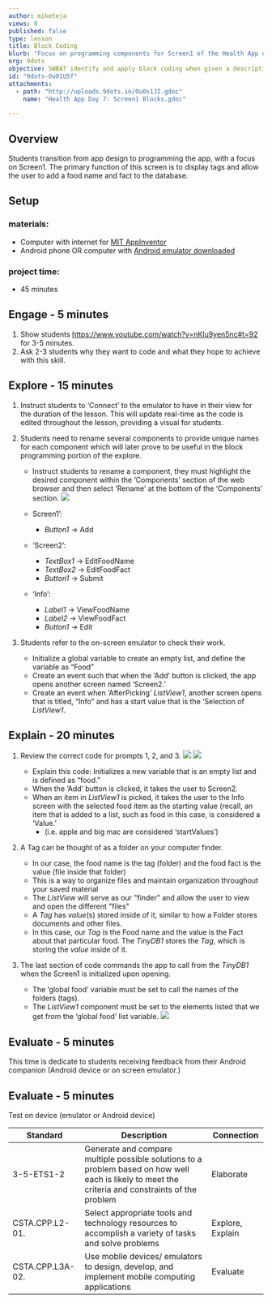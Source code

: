 ```yaml
---
author: miketeja
views: 0
published: false
type: lesson
title: Block Coding
blurb: "Focus on programming components for Screen1 of the Health App using the #AppInventor"
org: 9dots
objective: SWBAT identify and apply block coding when given a description of app functionality SWBAT add and store tags and values to a database
id: "9dots-Ou0IU5f"
attachments: 
  - path: "http://uploads.9dots.io/Ou0s1JI.gdoc"
    name: "Health App Day 7: Screen1 Blocks.gdoc"

---
```


## Overview
Students transition from app design to programming the app, with a focus on Screen1. The primary function of this screen is to display tags and allow the user to add a food name and fact to the database. 

## Setup
### materials:
- Computer with internet for [MIT AppInventor](http://appinventor.mit.edu/explore/)
- Android phone OR computer with [Android emulator downloaded](http://appinventor.mit.edu/explore/ai2/setup-emulator.html)

### project time:
- 45 minutes

## Engage - 5 minutes

1. Show students https://www.youtube.com/watch?v=nKIu9yen5nc#t=92 for 3-5 minutes.
2. Ask 2-3 students why they want to code and what they hope to achieve with this skill.

## Explore - 15 minutes

1. Instruct students to ‘Connect’ to the emulator to have in their view for the duration of the lesson. This will update real-time as the code is edited throughout the lesson, providing a visual for students.
2. Students need to rename several components to provide unique names for each component which will later prove to be useful in the block programming portion of the explore. 

	- Instruct students to rename a component, they must highlight the desired component within the ‘Components’ section of the web browser and then select ‘Rename’ at the bottom of the ‘Components’ section.
![](http://uploads.9dots.io/Ou0MUkl_md.jpg) 
		
	- Screen1’: 
		- _Button1_ → Add
	- ‘Screen2’: 
		- _TextBox1_ → EditFoodName
		- _TextBox2_ → EditFoodFact
		- _Button1_ → Submit
	- ‘Info’:
		- _Label1_ → ViewFoodName
		- _Label2_ → ViewFoodFact
		- _Button1_ → Edit

3. Students refer to the on-screen emulator to check their work. 

	- Initialize a global variable to create an empty list, and define the variable as “Food” 
	- Create an event such that when the ‘Add’ button is clicked, the app opens another screen named ‘Screen2.’ 
	- Create an event when ‘AfterPicking’ _ListView1_, another screen opens that is titled, “Info” and has a start value that is the ‘Selection of _ListView1_.

## Explain - 20 minutes

1. Review the correct code for prompts 1, 2, and 3. 
![](http://uploads.9dots.io/Ou0NmjE_md.jpg) 
![](http://uploads.9dots.io/Ou0NtIz_md.jpg) 

	- Explain this code: Initializes a new variable that is an empty list and is defined as “food.”
	- When the ‘Add’ button is clicked, it takes the user to Screen2.
	- When an item in _ListView1_ is picked, it takes the user to the Info screen with the selected food item as the starting value (recall, an item that is added to a list, such as food in this case, is considered a ‘Value.’ 
		- (i.e. apple and big mac are considered ‘startValues’)

2. A Tag can be thought of as a folder on your computer finder.
	- In our case, the food name is the tag (folder) and the food fact is the value (file inside that folder)
    - This is a way to organize files and maintain organization throughout your saved material	
    - The _ListView_ will serve as our "finder" and allow the user to view and open the different "files"
	- A _Tag_ has _value_(s) stored inside of it, similar to how a Folder stores documents and other files. 
    - In this case, our _Tag_ is the Food name and the value is the Fact about that particular food. The _TinyDB1_ stores the _Tag_, which is storing the _value_ inside of it. 

3. The last section of code commands the app to call from the _TinyDB1_ when the Screen1 is initialized upon opening.

	- The ‘global food’ variable must be set to call the names of the folders (tags). 
	- The _ListView1_ component must be set to the elements listed that we get from the ‘global food’ list variable. 
![](http://uploads.9dots.io/Ou0nZHV_md.jpg) 

## Evaluate - 5 minutes
This time is dedicate to students receiving feedback from their Android companion (Android device or on screen emulator.) 

## Evaluate - 5 minutes
Test on device (emulator or Android device)

| Standard      | Description   | Connection  |
| ------------- |---------------| ------|
| 3-5-ETS1-2 | Generate and compare multiple possible solutions to a problem based on how well each is likely to meet the criteria and constraints of the problem | Elaborate |
| CSTA.CPP.L2-01. | Select appropriate tools and technology resources to accomplish a variety of tasks and solve problems | Explore, Explain | 
| CSTA.CPP.L3A-02. | Use mobile devices/ emulators to design, develop, and implement mobile computing applications | Evaluate |
